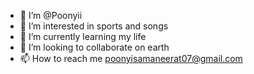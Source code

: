 - 👋 I’m @Poonyii
- 👀 I’m interested in sports and songs
- 🌱 I’m currently learning my life
- 💞️ I’m looking to collaborate on earth
- 📫 How to reach me poonyisamaneerat07@gmail.com

<!---
Poonyii/Poonyii is a ✨ special ✨ repository because its `README.md` (this file) appears on your GitHub profile.
You can click the Preview link to take a look at your changes.
--->

